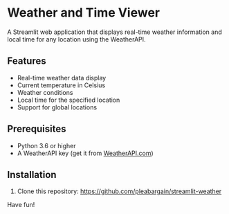 # Weather and Time Viewer

A Streamlit web application that displays real-time weather information and local time for any location using the WeatherAPI.

## Features

- Real-time weather data display
- Current temperature in Celsius
- Weather conditions
- Local time for the specified location
- Support for global locations

## Prerequisites

- Python 3.6 or higher
- A WeatherAPI key (get it from [WeatherAPI.com](https://www.weatherapi.com/))

## Installation

1. Clone this repository:
https://github.com/pleabargain/streamlit-weather

Have fun!